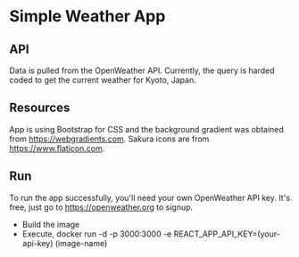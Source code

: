 # Simple Weather App

## API
Data is pulled from the OpenWeather API. Currently, the query is harded coded to get the current weather for Kyoto, Japan.

## Resources
App is using Bootstrap for CSS and the background gradient was obtained from https://webgradients.com. Sakura icons are from https://www.flaticon.com.

## Run
To run the app successfully, you'll need your own OpenWeather API key. It's free, just go to https://openweather.org to signup.

- Build the image
- Execute, docker run -d -p 3000:3000 -e REACT_APP_API_KEY=(your-api-key) (image-name)

